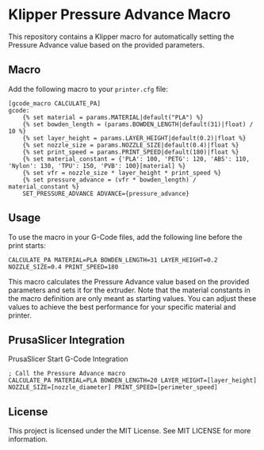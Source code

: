 # Klipper Pressure Advance Macro

This repository contains a Klipper macro for automatically setting the Pressure Advance value based on the provided parameters.

## Macro

Add the following macro to your `printer.cfg` file:

```
[gcode_macro CALCULATE_PA]
gcode:
    {% set material = params.MATERIAL|default("PLA") %}
    {% set bowden_length = (params.BOWDEN_LENGTH|default(31)|float) / 10 %}
    {% set layer_height = params.LAYER_HEIGHT|default(0.2)|float %}
    {% set nozzle_size = params.NOZZLE_SIZE|default(0.4)|float %}
    {% set print_speed = params.PRINT_SPEED|default(180)|float %}
    {% set material_constant = {'PLA': 100, 'PETG': 120, 'ABS': 110, 'Nylon': 130, 'TPU': 150, 'PVB': 100}[material] %}
    {% set vfr = nozzle_size * layer_height * print_speed %}
    {% set pressure_advance = (vfr * bowden_length) / material_constant %}
    SET_PRESSURE_ADVANCE ADVANCE={pressure_advance}
```

## Usage

To use the macro in your G-Code files, add the following line before the print starts:

```
CALCULATE_PA MATERIAL=PLA BOWDEN_LENGTH=31 LAYER_HEIGHT=0.2 NOZZLE_SIZE=0.4 PRINT_SPEED=180
```

This macro calculates the Pressure Advance value based on the provided parameters and sets it for the extruder. Note that the material constants in the macro definition are only meant as starting values. You can adjust these values to achieve the best performance for your specific material and printer.

## PrusaSlicer Integration

PrusaSlicer Start G-Code Integration

```
; Call the Pressure Advance macro
CALCULATE_PA MATERIAL=PLA BOWDEN_LENGTH=20 LAYER_HEIGHT=[layer_height] NOZZLE_SIZE=[nozzle_diameter] PRINT_SPEED=[perimeter_speed]
```

## License

This project is licensed under the MIT License. See MIT LICENSE for more information.
